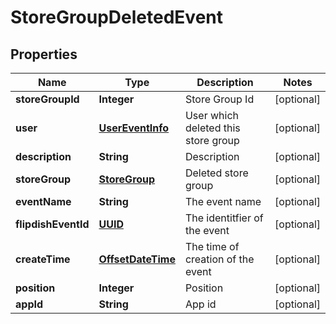 
# StoreGroupDeletedEvent

## Properties
Name | Type | Description | Notes
------------ | ------------- | ------------- | -------------
**storeGroupId** | **Integer** | Store Group Id |  [optional]
**user** | [**UserEventInfo**](UserEventInfo.md) | User which deleted this store group |  [optional]
**description** | **String** | Description |  [optional]
**storeGroup** | [**StoreGroup**](StoreGroup.md) | Deleted store group |  [optional]
**eventName** | **String** | The event name |  [optional]
**flipdishEventId** | [**UUID**](UUID.md) | The identitfier of the event |  [optional]
**createTime** | [**OffsetDateTime**](OffsetDateTime.md) | The time of creation of the event |  [optional]
**position** | **Integer** | Position |  [optional]
**appId** | **String** | App id |  [optional]




